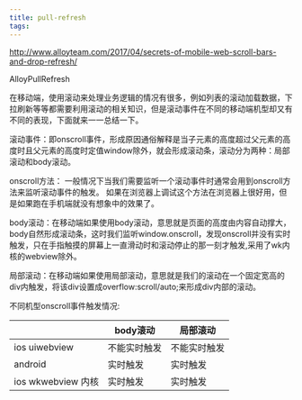 ```yaml
---
title: pull-refresh
tags:
---
```


http://www.alloyteam.com/2017/04/secrets-of-mobile-web-scroll-bars-and-drop-refresh/

AlloyPullRefresh

在移动端，使用滚动来处理业务逻辑的情况有很多，例如列表的滚动加载数据，下拉刷新等等都需要利用滚动的相关知识，但是滚动事件在不同的移动端机型却又有不同的表现，下面就来一一总结一下。

滚动事件：即onscroll事件，形成原因通俗解释是当子元素的高度超过父元素的高度时且父元素的高度时定值window除外，就会形成滚动条，滚动分为两种：局部滚动和body滚动。

onscroll方法： 一般情况下当我们需要监听一个滚动事件时通常会用到onscroll方法来监听滚动事件的触发。
如果在浏览器上调试这个方法在浏览器上很好用，但是如果跑在手机端就没有想象中的效果了。

body滚动：在移动端如果使用body滚动，意思就是页面的高度由内容自动撑大，body自然形成滚动条，这时我们监听window.onscroll，发现onscroll并没有实时触发，只在手指触摸的屏幕上一直滑动时和滚动停止的那一刻才触发,采用了wk内核的webview除外。

局部滚动：在移动端如果使用局部滚动，意思就是我们的滚动在一个固定宽高的div内触发，将该div设置成overflow:scroll/auto;来形成div内部的滚动。

不同机型onscroll事件触发情况:

||body滚动|局部滚动|
|-----|-----|-----|
|ios uiwebview|不能实时触发|不能实时触发|
|android|实时触发|实时触发|
|ios wkwebview 内核|实时触发|实时触发|
